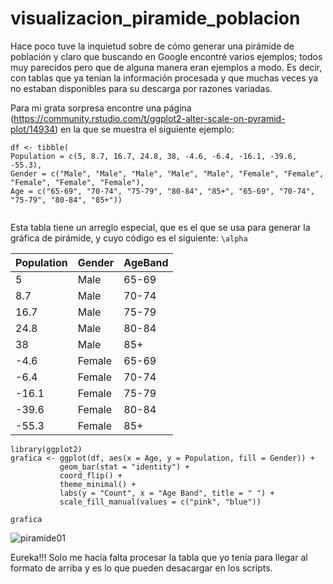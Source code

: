 
# visualizacion_piramide_poblacion
Hace poco tuve la inquietud sobre de cómo generar una pirámide de población y claro que buscando en Google encontré varios ejemplos; todos muy parecidos pero que de alguna manera eran ejemplos a modo. Es decir, con tablas que ya tenían la información procesada y que muchas veces ya no estaban disponibles para su descarga por razones variadas.

Para mi grata sorpresa encontre una página (https://community.rstudio.com/t/ggplot2-alter-scale-on-pyramid-plot/14934) en la que se muestra el siguiente ejemplo:

 ```{r setup,echo=T}
df <- tibble(
 Population = c(5, 8.7, 16.7, 24.8, 38, -4.6, -6.4, -16.1, -39.6, -55.3),
 Gender = c("Male", "Male", "Male", "Male", "Male", "Female", "Female", "Female", "Female", "Female"),
 Age = c("65-69", "70-74", "75-79", "80-84", "85+", "65-69", "70-74", "75-79", "80-84", "85+"))
  
```

Esta tabla tiene un arreglo especial, que es el que se usa para generar la gráfica de pirámide, y cuyo código es el siguiente:  `\alpha`

**Population** | **Gender** | **AgeBand**|
---------------|------------|------------|
 5    |Male   |65-69  
 8.7  |Male   |70-74  
16.7  |Male   |75-79  
  24.8  |Male   |80-84  
  38   |Male   |85+    
  -4.6  |Female |65-69  
  -6.4  |Female |70-74  
  -16.1 |Female |75-79  
  -39.6 |Female |80-84  
  -55.3 |Female |85+    


 ```{r setup,echo=T}
library(ggplot2)  
grafica <- ggplot(df, aes(x = Age, y = Population, fill = Gender)) +
            geom_bar(stat = "identity") +
            coord_flip() +
            theme_minimal() +
            labs(y = "Count", x = "Age Band", title = " ") +
            scale_fill_manual(values = c("pink", "blue"))

grafica
```
 
![piramide01](https://user-images.githubusercontent.com/65984679/114253465-f2459c80-996f-11eb-85b8-abca629029b2.jpeg)

 
Eureka!!! Solo me hacía falta procesar la tabla que yo tenía para llegar al formato de arriba y es lo que pueden desacargar en los scripts.
